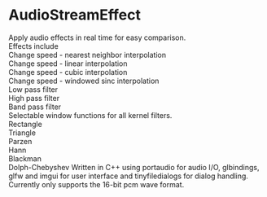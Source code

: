 # AudioStreamEffect
Apply audio effects in real time for easy comparison.  
Effects include  
    Change speed - nearest neighbor interpolation  
    Change speed - linear interpolation  
    Change speed - cubic interpolation  
    Change speed - windowed sinc interpolation  
    Low pass filter  
    High pass filter  
    Band pass filter  
Selectable window functions for all kernel filters.  
    Rectangle  
    Triangle  
    Parzen  
    Hann  
    Blackman  
    Dolph-Chebyshev
Written in C++ using portaudio for audio I/O, glbindings, glfw and imgui for user interface and tinyfiledialogs for dialog handling. Currently only supports the 16-bit pcm wave format.
